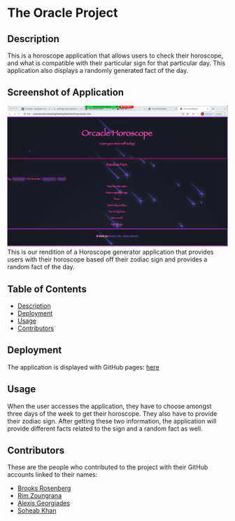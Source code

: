 # The Oracle Project

## Description
This is a horoscope application that allows users to check their horoscope, and what is compatible with their particular sign for that particular day. This application also displays a randomly generated fact of the day.

## Screenshot of Application
![OracleProject](assets/images/OracleProjectScreenshot.png)
This is our rendition of a Horoscope generator application that provides users with their horoscope based off their zodiac sign and provides a random fact of the day.


## Table of Contents
- [Description](#Description)
- [Deployment](#Deployment)
- [Usage](#Usage)
- [Contributors](#Contributors)

## Deployment

The application is displayed with GitHub pages: [here](https://brooksrosenberg.github.io/theOracleProject/)

## Usage

When the user accesses the application, they have to choose amongst three days of the week to get their horoscope. 
They also have to provide their zodiac sign. After getting these two information, the application will provide different facts related to the sign and a random fact as well.

## Contributors

These are the people who contributed to the project with their GitHub accounts linked to their names: 

- [Brooks Rosenberg](https://github.com/brooksrosenberg)
- [Rim Zoungrana](https://github.com/Shalah)
- [Alexis Georgiades](https://github.com/AlexisGeorgiades)
- [Soheab Khan](https://github.com/skhangns)
